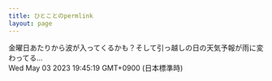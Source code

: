 ```yaml
---
title: ひとことのpermlink
layout: page
---
```

<div class="box" dt="1683110719725">
  金曜日あたりから波が入ってくるかも？そして引っ越しの日の天気予報が雨に変わってる…
  <div class="content is-small">Wed May 03 2023 19:45:19 GMT+0900 (日本標準時)</div>
</div>